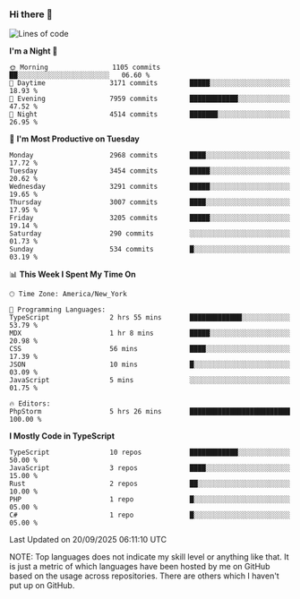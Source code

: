 ### Hi there 👋

<!--
**LynxJinxxy/LynxJinxxy** is a ✨ _special_ ✨ repository because its `README.md` (this file) appears on your GitHub profile.

Here are some ideas to get you started:

- 🔭 I’m currently working on ...
- 🌱 I’m currently learning ...
- 👯 I’m looking to collaborate on ...
- 🤔 I’m looking for help with ...
- 💬 Ask me about ...
- 📫 How to reach me: ...
- 😄 Pronouns: ...
- ⚡ Fun fact: ...
-->

<!--START_SECTION:waka-->
![Lines of code](https://img.shields.io/badge/From%20Hello%20World%20I%27ve%20Written-25.2%20million%20lines%20of%20code-blue)

**I'm a Night 🦉** 

```text
🌞 Morning                1105 commits        ██░░░░░░░░░░░░░░░░░░░░░░░   06.60 % 
🌆 Daytime                3171 commits        █████░░░░░░░░░░░░░░░░░░░░   18.93 % 
🌃 Evening                7959 commits        ████████████░░░░░░░░░░░░░   47.52 % 
🌙 Night                  4514 commits        ███████░░░░░░░░░░░░░░░░░░   26.95 % 
```
📅 **I'm Most Productive on Tuesday** 

```text
Monday                   2968 commits        ████░░░░░░░░░░░░░░░░░░░░░   17.72 % 
Tuesday                  3454 commits        █████░░░░░░░░░░░░░░░░░░░░   20.62 % 
Wednesday                3291 commits        █████░░░░░░░░░░░░░░░░░░░░   19.65 % 
Thursday                 3007 commits        ████░░░░░░░░░░░░░░░░░░░░░   17.95 % 
Friday                   3205 commits        █████░░░░░░░░░░░░░░░░░░░░   19.14 % 
Saturday                 290 commits         ░░░░░░░░░░░░░░░░░░░░░░░░░   01.73 % 
Sunday                   534 commits         █░░░░░░░░░░░░░░░░░░░░░░░░   03.19 % 
```


📊 **This Week I Spent My Time On** 

```text
🕑︎ Time Zone: America/New_York

💬 Programming Languages: 
TypeScript               2 hrs 55 mins       █████████████░░░░░░░░░░░░   53.79 % 
MDX                      1 hr 8 mins         █████░░░░░░░░░░░░░░░░░░░░   20.98 % 
CSS                      56 mins             ████░░░░░░░░░░░░░░░░░░░░░   17.39 % 
JSON                     10 mins             █░░░░░░░░░░░░░░░░░░░░░░░░   03.09 % 
JavaScript               5 mins              ░░░░░░░░░░░░░░░░░░░░░░░░░   01.75 % 

🔥 Editors: 
PhpStorm                 5 hrs 26 mins       █████████████████████████   100.00 % 
```

**I Mostly Code in TypeScript** 

```text
TypeScript               10 repos            ████████████░░░░░░░░░░░░░   50.00 % 
JavaScript               3 repos             ████░░░░░░░░░░░░░░░░░░░░░   15.00 % 
Rust                     2 repos             ██░░░░░░░░░░░░░░░░░░░░░░░   10.00 % 
PHP                      1 repo              █░░░░░░░░░░░░░░░░░░░░░░░░   05.00 % 
C#                       1 repo              █░░░░░░░░░░░░░░░░░░░░░░░░   05.00 % 
```




 Last Updated on 20/09/2025 06:11:10 UTC
<!--END_SECTION:waka-->
NOTE: Top languages does not indicate my skill level or anything like that. It is just a metric of which languages have been hosted by me on GitHub based on the usage across repositories. There are others which I haven't put up on GitHub.
